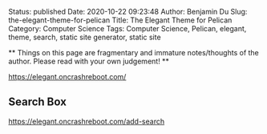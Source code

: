 Status: published
Date: 2020-10-22 09:23:48
Author: Benjamin Du
Slug: the-elegant-theme-for-pelican
Title: The Elegant Theme for Pelican
Category: Computer Science
Tags: Computer Science, Pelican, elegant, theme, search, static site generator, static site

**
Things on this page are fragmentary and immature notes/thoughts of the author.
Please read with your own judgement!
**

https://elegant.oncrashreboot.com/

## Search Box

https://elegant.oncrashreboot.com/add-search